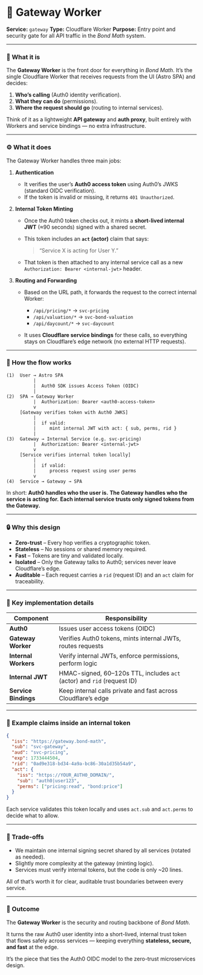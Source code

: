 # 🧭 Gateway Worker

**Service:** `gateway`
**Type:** Cloudflare Worker
**Purpose:** Entry point and security gate for all API traffic in the _Bond Math_ system.

---

### 🧩 What it is

The **Gateway Worker** is the front door for everything in _Bond Math_.
It’s the single Cloudflare Worker that receives requests from the UI (Astro SPA) and decides:

1. **Who’s calling** (Auth0 identity verification).
2. **What they can do** (permissions).
3. **Where the request should go** (routing to internal services).

Think of it as a lightweight **API gateway** and **auth proxy**, built entirely with Workers and service bindings — no extra infrastructure.

---

### ⚙️ What it does

The Gateway Worker handles three main jobs:

1. **Authentication**

   - It verifies the user’s **Auth0 access token** using Auth0’s JWKS (standard OIDC verification).
   - If the token is invalid or missing, it returns `401 Unauthorized`.

2. **Internal Token Minting**

   - Once the Auth0 token checks out, it mints a **short-lived internal JWT** (≈90 seconds) signed with a shared secret.
   - This token includes an **`act` (actor)** claim that says:

     > “Service X is acting for User Y.”

   - That token is then attached to any internal service call as a new `Authorization: Bearer <internal-jwt>` header.

3. **Routing and Forwarding**

   - Based on the URL path, it forwards the request to the correct internal Worker:

     - `/api/pricing/*` → `svc-pricing`
     - `/api/valuation/*` → `svc-bond-valuation`
     - `/api/daycount/*` → `svc-daycount`

   - It uses **Cloudflare service bindings** for these calls, so everything stays on Cloudflare’s edge network (no external HTTP requests).

---

### 🔄 How the flow works

```text
(1)  User → Astro SPA
          |
          |  Auth0 SDK issues Access Token (OIDC)
          |
(2)  SPA → Gateway Worker
          |  Authorization: Bearer <auth0-access-token>
          v
     [Gateway verifies token with Auth0 JWKS]
          |
          |  if valid:
          |     mint internal JWT with act: { sub, perms, rid }
          |
(3)  Gateway → Internal Service (e.g. svc-pricing)
          |  Authorization: Bearer <internal-jwt>
          v
     [Service verifies internal token locally]
          |
          |  if valid:
          |     process request using user perms
          v
(4)  Service → Gateway → SPA
```

In short:
**Auth0 handles who the user is.**
**The Gateway handles who the service is acting for.**
**Each internal service trusts only signed tokens from the Gateway.**

---

### 🔒 Why this design

- **Zero-trust** – Every hop verifies a cryptographic token.
- **Stateless** – No sessions or shared memory required.
- **Fast** – Tokens are tiny and validated locally.
- **Isolated** – Only the Gateway talks to Auth0; services never leave Cloudflare’s edge.
- **Auditable** – Each request carries a `rid` (request ID) and an `act` claim for traceability.

---

### 🧱 Key implementation details

| Component            | Responsibility                                                          |
| -------------------- | ----------------------------------------------------------------------- |
| **Auth0**            | Issues user access tokens (OIDC)                                        |
| **Gateway Worker**   | Verifies Auth0 tokens, mints internal JWTs, routes requests             |
| **Internal Workers** | Verify internal JWTs, enforce permissions, perform logic                |
| **Internal JWT**     | HMAC-signed, 60–120s TTL, includes `act` (actor) and `rid` (request ID) |
| **Service Bindings** | Keep internal calls private and fast across Cloudflare’s edge           |

---

### 🧩 Example claims inside an internal token

```json
{
  "iss": "https://gateway.bond-math",
  "sub": "svc-gateway",
  "aud": "svc-pricing",
  "exp": 1733444504,
  "rid": "0ad9e318-bd34-4a9a-bc86-30a1d35b54a9",
  "act": {
    "iss": "https://YOUR_AUTH0_DOMAIN/",
    "sub": "auth0|user123",
    "perms": ["pricing:read", "bond:price"]
  }
}
```

Each service validates this token locally and uses `act.sub` and `act.perms` to decide what to allow.

---

### 🚧 Trade-offs

- We maintain one internal signing secret shared by all services (rotated as needed).
- Slightly more complexity at the gateway (minting logic).
- Services must verify internal tokens, but the code is only ~20 lines.

All of that’s worth it for clear, auditable trust boundaries between every service.

---

### 📎 Outcome

The **Gateway Worker** is the security and routing backbone of _Bond Math_.

It turns the raw Auth0 user identity into a short-lived, internal trust token that flows safely across services — keeping everything **stateless, secure, and fast** at the edge.

It’s the piece that ties the Auth0 OIDC model to the zero-trust microservices design.
